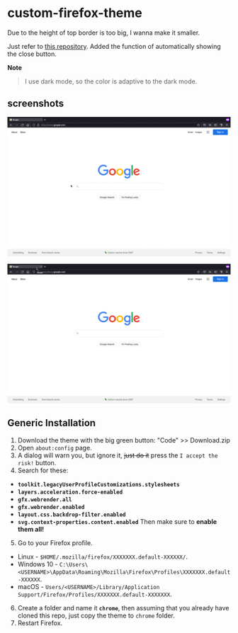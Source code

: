 # custom-firefox-theme

Due to the height of top border is too big, I wanna make it smaller.

Just refer to [this repository](https://github.com/Tnings/CompactFox). Added the function of automatically showing the close button. 

**Note**
> I use dark mode, so the color is adaptive to the dark mode. 

## screenshots

![](images/Screenshot%202022-08-13%20at%2012.04.16.png)

![](images/Screenshot%202022-08-13%20at%2012.09.17.png)

## Generic Installation

1. Download the theme with the big green button: "Code" >> Download.zip
2. Open `about:config` page.
3. A dialog will warn you, but ignore it, ~~just do it~~ press the `I accept the risk!` button.
4. Search for these:

  + **`toolkit.legacyUserProfileCustomizations.stylesheets`**
  + **`layers.acceleration.force-enabled`**
  + **`gfx.webrender.all`**
  + **`gfx.webrender.enabled`**
  + **`layout.css.backdrop-filter.enabled`**
  + **`svg.context-properties.content.enabled`**
	Then make sure to **enable them all!**

5. Go to your Firefox profile.

  + Linux - `$HOME/.mozilla/firefox/XXXXXXX.default-XXXXXX/`.
  + Windows 10 - `C:\Users\<USERNAME>\AppData\Roaming\Mozilla\Firefox\Profiles\XXXXXXX.default-XXXXXX`.
  + macOS - `Users/<USERNAME>/Library/Application Support/Firefox/Profiles/XXXXXXX.default-XXXXXXX`.

6. Create a folder and name it **`chrome`**, then assuming that you already have cloned this repo, just copy the theme to `chrome` folder.
7. Restart Firefox.
